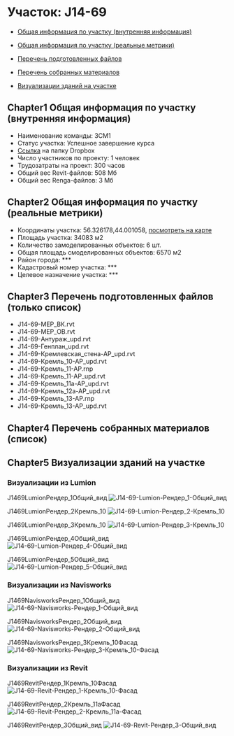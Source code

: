 # Участок: J14-69

* [Общая информация по участку (внутренняя информация)](#Chapter1)

* [Общая информация по участку (реальные метрики)](#Chapter2)

* [Перечень подготовленных файлов](#Chapter3)

* [Перечень собранных материалов](#Chapter4)

* [Визуализации зданий на участке](#Chapter5)

## <a id="test">Chapter1</a> Общая информация по участку (внутренняя информация)
+ Наименование команды: 3СМ1
+ Статус участка: Успешное завершение курса
+ [Ссылка](https://www.dropbox.com/sh/wvvgv1nw1iqred9/AADkDhpYHCHCUZwXIetX4kfUa/J14_69?dl=0) на папку Dropbox
+ Число участников по проекту: 1 человек
+ Трудозатраты на проект: 300 часов
+ Общий вес Revit-файлов: 508 Мб
+ Общий вес Renga-файлов: 3 Мб
## <a id="test">Chapter2</a> Общая информация по участку (реальные метрики)
+ Координаты участка: 56.326178,44.001058, [посмотреть на карте]("yandex.ru/maps/47/nizhny-novgorod/?ll=56.326178%2C44.001058&z=19")
+ Площадь участка: 34083 м2
+ Количество замоделированных объектов: 6 шт.
+ Общая площадь смоделированных объектов: 6570 м2
+ Район города: *** 
+ Кадастровый номер участка: *** 
+ Целевое назначение участка: *** 
## <a id="test">Chapter3</a> Перечень подготовленных файлов (только список)
+ J14-69-MEP_ВК.rvt
+ J14-69-MEP_ОВ.rvt
+ J14-69-Антураж_upd.rvt
+ J14-69-Генплан_upd.rvt
+ J14-69-Кремлевская_стена-АР_upd.rvt
+ J14-69-Кремль_10-АР_upd.rvt
+ J14-69-Кремль_11-АР.rnp
+ J14-69-Кремль_11-АР_upd.rvt
+ J14-69-Кремль_11а-АР_upd.rvt
+ J14-69-Кремль_12а-АР_upd.rvt
+ J14-69-Кремль_13-АР.rnp
+ J14-69-Кремль_13-АР_upd.rvt
## <a id="test">Chapter4</a> Перечень собранных материалов (список)
## <a id="test">Chapter5</a> Визуализации зданий на участке
### Визуализации из Lumion
J1469LumionРендер_1Общий_вид
![J14-69-Lumion-Рендер_1-Общий_вид](/Images/J14_69/J14-69-Lumion-Рендер_1-Общий_вид_Compressed.jpg)

J1469LumionРендер_2Кремль_10
![J14-69-Lumion-Рендер_2-Кремль_10](/Images/J14_69/J14-69-Lumion-Рендер_2-Кремль_10_Compressed.jpg)

J1469LumionРендер_3Кремль_10
![J14-69-Lumion-Рендер_3-Кремль_10](/Images/J14_69/J14-69-Lumion-Рендер_3-Кремль_10_Compressed.jpg)

J1469LumionРендер_4Общий_вид
![J14-69-Lumion-Рендер_4-Общий_вид](/Images/J14_69/J14-69-Lumion-Рендер_4-Общий_вид_Compressed.jpg)

J1469LumionРендер_5Общий_вид
![J14-69-Lumion-Рендер_5-Общий_вид](/Images/J14_69/J14-69-Lumion-Рендер_5-Общий_вид_Compressed.jpg)

### Визуализации из Navisworks
J1469NavisworksРендер_1Общий_вид
![J14-69-Navisworks-Рендер_1-Общий_вид](/Images/J14_69/J14-69-Navisworks-Рендер_1-Общий_вид_Compressed.jpg)

J1469NavisworksРендер_2Общий_вид
![J14-69-Navisworks-Рендер_2-Общий_вид](/Images/J14_69/J14-69-Navisworks-Рендер_2-Общий_вид_Compressed.jpg)

J1469NavisworksРендер_3Кремль_10Фасад
![J14-69-Navisworks-Рендер_3-Кремль_10-Фасад](/Images/J14_69/J14-69-Navisworks-Рендер_3-Кремль_10-Фасад_Compressed.jpg)

### Визуализации из Revit
J1469RevitРендер_1Кремль_10Фасад
![J14-69-Revit-Рендер_1-Кремль_10-Фасад](/Images/J14_69/J14-69-Revit-Рендер_1-Кремль_10-Фасад_Compressed.jpg)

J1469RevitРендер_2Кремль_11аФасад
![J14-69-Revit-Рендер_2-Кремль_11а-Фасад](/Images/J14_69/J14-69-Revit-Рендер_2-Кремль_11а-Фасад_Compressed.jpg)

J1469RevitРендер_3Общий_вид
![J14-69-Revit-Рендер_3-Общий_вид](/Images/J14_69/J14-69-Revit-Рендер_3-Общий_вид_Compressed.jpg)

